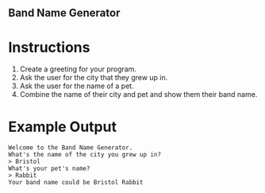 ## Band Name Generator

# Instructions

1. Create a greeting for your program.
2. Ask the user for the city that they grew up in.
3. Ask the user for the name of a pet.
4. Combine the name of their city and pet and show them their band name.

# Example Output

```
Welcome to the Band Name Generator.
What's the name of the city you grew up in?
> Bristol
What's your pet's name?
> Rabbit
Your band name could be Bristol Rabbit
```
